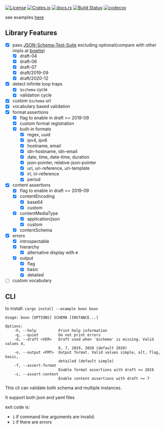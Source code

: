 [![License](https://img.shields.io/badge/License-Apache%202.0-blue.svg)](https://opensource.org/licenses/Apache-2.0)
[![Crates.io](https://img.shields.io/crates/v/boon.svg)](https://crates.io/crates/boon)
[![docs.rs](https://docs.rs/boon/badge.svg)](https://docs.rs/boon/)
[![Build Status](https://github.com/santhosh-tekuri/boon/actions/workflows/rust.yml/badge.svg?branch=main)](https://github.com/santhosh-tekuri/boon/actions/workflows/rust.yml)
[![codecov](https://codecov.io/gh/santhosh-tekuri/boon/branch/main/graph/badge.svg?token=A2YC4A0BLG)](https://codecov.io/gh/santhosh-tekuri/boon)

see examples [here](https://github.com/santhosh-tekuri/boon/blob/main/tests/examples.rs)

## Library Features

- [x] pass [JSON-Schema-Test-Suite](https://github.com/json-schema-org/JSON-Schema-Test-Suite) excluding optional(compare with other impls at [bowtie](https://bowtie-json-schema.github.io/bowtie/#))
  - [x] draft-04
  - [x] draft-06
  - [x] draft-07
  - [x] draft/2019-09 
  - [x] draft/2020-12
- [x] detect infinite loop traps
  - [x] `$schema` cycle
  - [x] validation cycle
- [x] custom `$schema` url
- [x] vocabulary based validation
- [x] format assertions
  - [x] flag to enable in draft >= 2019-09
  - [x] custom format registration
  - [x] built-in formats
    - [x] regex, uuid
    - [x] ipv4, ipv6
    - [x] hostname, email
    - [x] idn-hostname, idn-email
    - [x] date, time, date-time, duration
    - [x] json-pointer, relative-json-pointer
    - [x] uri, uri-reference, uri-template
    - [x] iri, iri-reference
    - [x] period
- [x] content assertions
  - [x] flag to enable in draft >= 2019-09
  - [x] contentEncoding
    - [x] base64
    - [x] custom
  - [x] contentMediaType
    - [x] application/json
    - [x] custom
  - [x] contentSchema
- [x] errors
  - [x] introspectable
  - [x] hierarchy
    - [x] alternative display with `#`
  - [x] output
    - [x] flag
    - [x] basic
    - [x] detailed
- [ ] custom vocabulary

## CLI

to install: `cargo install --example boon boon`

```
Usage: boon [OPTIONS] SCHEMA [INSTANCE...]

Options:
    -h, --help          Print help information
    -q, --quiet         Do not print errors
    -d, --draft <VER>   Draft used when '$schema' is missing. Valid values 4,
                        6, 7, 2019, 2020 (default 2020)
    -o, --output <FMT>  Output format. Valid values simple, alt, flag, basic,
                        detailed (default simple)
    -f, --assert-format
                        Enable format assertions with draft >= 2019
    -c, --assert-content
                        Enable content assertions with draft >= 7
```

This cli can validate both schema and multiple instances.

It support both json and yaml files

exit code is: 
- `1` if command line arguments are invalid.
- `2` if there are errors

